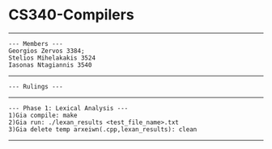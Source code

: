 # CS340-Compilers
---------------------------------
```
--- Members ---
Georgios Zervos 3384;
Stelios Mihelakakis 3524
Iasonas Ntagiannis 3540
```
---------------------------------
```
--- Rulings ---
```
---------------------------------
```
--- Phase 1: Lexical Analysis ---
1)Gia compile: make 
2)Gia run: ./lexan_results <test_file_name>.txt
3)Gia delete temp arxeiwn(.cpp,lexan_results): clean
```
---------------------------------
